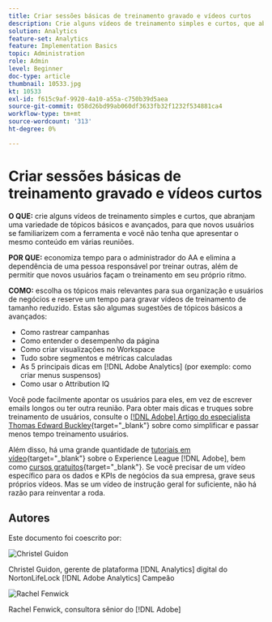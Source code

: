 ```yaml
---
title: Criar sessões básicas de treinamento gravado e vídeos curtos
description: Crie alguns vídeos de treinamento simples e curtos, que abranjam uma variedade de tópicos básicos e avançados, para os novos usuários da ferramenta. Dessa forma você não precisa apresentar o mesmo conteúdo em várias reuniões.
solution: Analytics
feature-set: Analytics
feature: Implementation Basics
topic: Administration
role: Admin
level: Beginner
doc-type: article
thumbnail: 10533.jpg
kt: 10533
exl-id: f615c9af-9920-4a10-a55a-c750b39d5aea
source-git-commit: 058d26bd99ab060df3633fb32f1232f534881ca4
workflow-type: tm+mt
source-wordcount: '313'
ht-degree: 0%

---
```


# Criar sessões básicas de treinamento gravado e vídeos curtos

**O QUE:** crie alguns vídeos de treinamento simples e curtos, que abranjam uma variedade de tópicos básicos e avançados, para que novos usuários se familiarizem com a ferramenta e você não tenha que apresentar o mesmo conteúdo em várias reuniões.

**POR QUE:** economiza tempo para o administrador do AA e elimina a dependência de uma pessoa responsável por treinar outras, além de permitir que novos usuários façam o treinamento em seu próprio ritmo.

**COMO:** escolha os tópicos mais relevantes para sua organização e usuários de negócios e reserve um tempo para gravar vídeos de treinamento de tamanho reduzido. Estas são algumas sugestões de tópicos básicos a avançados:

* Como rastrear campanhas
* Como entender o desempenho da página
* Como criar visualizações no Workspace
* Tudo sobre segmentos e métricas calculadas
* As 5 principais dicas em [!DNL Adobe Analytics] (por exemplo: como criar menus suspensos)
* Como usar o Attribution IQ

Você pode facilmente apontar os usuários para eles, em vez de escrever emails longos ou ter outra reunião. Para obter mais dicas e truques sobre treinamento de usuários, consulte o [[!DNL Adobe] Artigo do especialista Thomas Edward Buckley](https://experienceleague.adobe.com/docs/analytics-learn/tutorials/administration/key-admin-skills/simplify-training-users.html?lang=pt-BR){target="_blank"} sobre como simplificar e passar menos tempo treinamento usuários.

Além disso, há uma grande quantidade de [tutoriais em vídeo](https://experienceleague.adobe.com/docs/analytics-learn/tutorials/overview.html?lang=pt-BR){target="_blank"} sobre o Experience League [!DNL Adobe], bem como [cursos gratuitos](https://experienceleague.adobe.com/?lang=pt-BR#dashboard/learning){target="_blank"}. Se você precisar de um vídeo específico para os dados e KPIs de negócios da sua empresa, grave seus próprios vídeos. Mas se um vídeo de instrução geral for suficiente, não há razão para reinventar a roda.

## Autores

Este documento foi coescrito por:

![Christel Guidon](assets/Christel-Headshot-150.png)

Christel Guidon, gerente de plataforma [!DNL Analytics] digital do NortonLifeLock
[!DNL Adobe Analytics] Campeão

![Rachel Fenwick](assets/Rachel-Fenwick-150.png)

Rachel Fenwick, consultora sênior do [!DNL Adobe]
